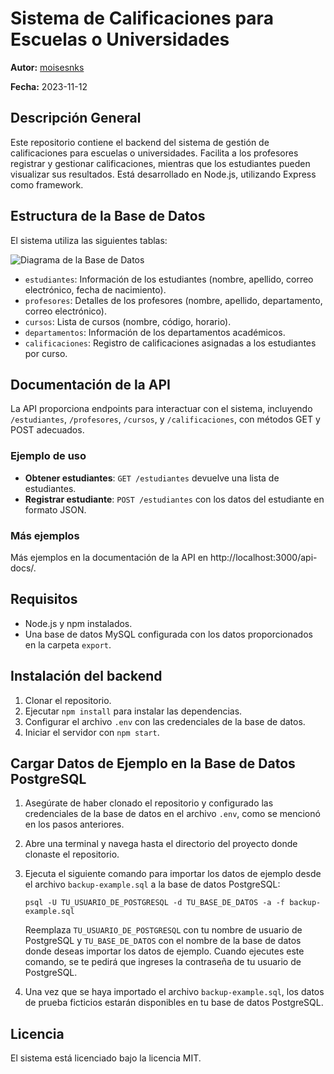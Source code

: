 # Sistema de Calificaciones para Escuelas o Universidades

**Autor:** [moisesnks](https://github.com/moisesnks)

**Fecha:** 2023-11-12

## Descripción General

Este repositorio contiene el backend del sistema de gestión de calificaciones para escuelas o universidades. Facilita a los profesores registrar y gestionar calificaciones, mientras que los estudiantes pueden visualizar sus resultados. Está desarrollado en Node.js, utilizando Express como framework.

## Estructura de la Base de Datos

El sistema utiliza las siguientes tablas:

![Diagrama de la Base de Datos](https://storage.googleapis.com/tisw-data-bucket/gallery/dbdiagram.svg)

- `estudiantes`: Información de los estudiantes (nombre, apellido, correo electrónico, fecha de nacimiento).
- `profesores`: Detalles de los profesores (nombre, apellido, departamento, correo electrónico).
- `cursos`: Lista de cursos (nombre, código, horario).
- `departamentos`: Información de los departamentos académicos.
- `calificaciones`: Registro de calificaciones asignadas a los estudiantes por curso.

## Documentación de la API

La API proporciona endpoints para interactuar con el sistema, incluyendo `/estudiantes`, `/profesores`, `/cursos`, y `/calificaciones`, con métodos GET y POST adecuados.

### Ejemplo de uso

- **Obtener estudiantes**: `GET /estudiantes` devuelve una lista de estudiantes.
- **Registrar estudiante**: `POST /estudiantes` con los datos del estudiante en formato JSON.

### Más ejemplos

Más ejemplos en la documentación de la API en http://localhost:3000/api-docs/.

## Requisitos

- Node.js y npm instalados.
- Una base de datos MySQL configurada con los datos proporcionados en la carpeta `export`.

## Instalación del backend

1. Clonar el repositorio.
2. Ejecutar `npm install` para instalar las dependencias.
3. Configurar el archivo `.env` con las credenciales de la base de datos.
4. Iniciar el servidor con `npm start`.

## Cargar Datos de Ejemplo en la Base de Datos PostgreSQL

1. Asegúrate de haber clonado el repositorio y configurado las credenciales de la base de datos en el archivo `.env`, como se mencionó en los pasos anteriores.

2. Abre una terminal y navega hasta el directorio del proyecto donde clonaste el repositorio.

3. Ejecuta el siguiente comando para importar los datos de ejemplo desde el archivo `backup-example.sql` a la base de datos PostgreSQL:
   ```
   psql -U TU_USUARIO_DE_POSTGRESQL -d TU_BASE_DE_DATOS -a -f backup-example.sql
   ```

   Reemplaza `TU_USUARIO_DE_POSTGRESQL` con tu nombre de usuario de PostgreSQL y `TU_BASE_DE_DATOS` con el nombre de la base de datos donde deseas importar los datos de ejemplo. Cuando ejecutes este comando, se te pedirá que ingreses la contraseña de tu usuario de PostgreSQL.

4. Una vez que se haya importado el archivo `backup-example.sql`, los datos de prueba ficticios estarán disponibles en tu base de datos PostgreSQL.



## Licencia

El sistema está licenciado bajo la licencia MIT.


